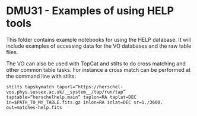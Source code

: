 DMU31 - Examples of using HELP tools
===========================

This folder contains example notebooks for using the HELP database. It will include examples of accessing data for the VO databases and the raw table files.

The VO can also be used with TopCat and stilts to do cross matching and other common table tasks. For instance a cross match can be performed at the command line with stilts:

```shell
stilts tapskymatch tapurl=“https://herschel-vos.phys.sussex.ac.uk/__system__/tap/run/tap” taptable=“herschelhelp.main” taplon=RA taplat=DEC in=$PATH_TO_MY_TABLE.fits.gz inlon=RA inlat=DEC sr=1./3600. out=matches-help.fits
```

